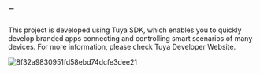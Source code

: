 # -
This project is developed using Tuya SDK, which enables you to quickly develop branded apps connecting and controlling smart scenarios of many devices. For more information, please check Tuya Developer Website.

![8f32a9830951fd58ebd74dcfe3dee21](https://user-images.githubusercontent.com/83064594/115848462-7b6fcf80-a456-11eb-8e39-4975b1f96ae0.jpg)
